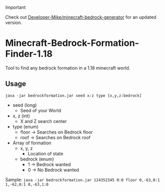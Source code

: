 > [!important]
> Check out [Developer-Mike/minecraft-bedrock-generator](https://github.com/Developer-Mike/minecraft-bedrock-generator) for an updated version.

# Minecraft-Bedrock-Formation-Finder-1.18
Tool to find any bedrock formation in a 1.18 minecraft world.

## Usage
`java -jar bedrockformation.jar seed x:z type [x,y,z:bedrock]`
- seed (long)
  - Seed of your World
- x, z (int)
  - X and Z search center
- type (enum)
  - floor -> Searches on Bedrock floor
  - roof -> Searches on Bedrock roof
- Array of formation
  - x, y, z
    - Location of state
  - bedrock (enum)
    - 1 -> Bedrock wanted
    - 0 -> No Bedrock wanted

Sample:
`java -jar bedrockformation.jar 124352345 0:0 floor 0,-63,0:1 1,-62,0:1 0,-63,1:0`
